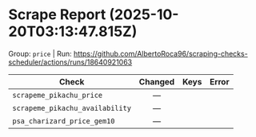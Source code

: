 # Scrape Report (2025-10-20T03:13:47.815Z)

Group: `price`  |  Run: https://github.com/AlbertoRoca96/scraping-checks-scheduler/actions/runs/18640921063

| Check | Changed | Keys | Error |
|---|:---:|:--|:--|
| `scrapeme_pikachu_price` | — |  |  |
| `scrapeme_pikachu_availability` | — |  |  |
| `psa_charizard_price_gem10` | — |  |  |
